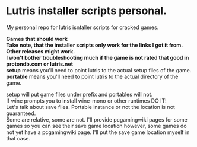 # Lutris installer scripts personal. 
My personal repo for lutris isntaller scripts for cracked games.

**Games that should work<br />**
**Take note, that the installer scripts only work for the links I got it from. Other releases might work.<br />**
**I won't bother troubleshooting much if the game is not rated that good in protondb.com or lutris.net<br />**
**setup** means you'll need to point lutris to the actual setup files of the game.
**portable** means you'll need to point lutris to the actual directory of the game.

setup will put game files under prefix and portables will not.<br />
If wine prompts you to install wine-mono or other runtimes DO IT!<br />
Let's talk about save files. Portable instance or not the location is not guaranteed.<br />
Some are relative, some are not. I'll provide pcgamingwiki pages for some games so you can see their save game location however, some games do not yet have a pcgamingwiki page. I'll put the save game location myself in that case.
